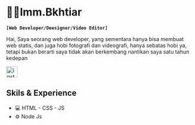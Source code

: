 # 👨‍💻Imm.Bkhtiar

**`[Web Developer/Deesigner/Video Editor]`**

Hai, Saya seorang web developer, yang sementara hanya bisa membuat web statis, dan juga hobi fotografi dan videografi, hanya sebatas hobi ya, tetapi bukan berarti saya tidak akan berkembang nantikan saya satu tahun kedepan

[<img src='https://simpleicons.org/icons/instagram.svg' alt='instagram' height='30'>](https://www.instagram.com/imm.bkhtiar/)  

## Skils & Experience
* 💻 HTML - CSS - JS
* ⚙ Node Js

<br/>

<!-- ![Anurag's GitHub stats](https://github-readme-stats.vercel.app/api?username=imm-bkhtiar&show_icons=true&theme=radical) -->

<!-- <p align="left">
  <a href="https://www.instagram.com/imm.bkhtiar/">
    <img alt="Instagram" title="Follow My Instagram" src="https://custom-icon-badges.demolab.com/instagram/instagram-svgrepo-com"/>
  </a>
</p> 
-->
